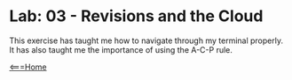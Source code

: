 # Lab: 03 - Revisions and the Cloud

This exercise has taught me how to navigate through my terminal properly. It has also taught me the importance of using the A-C-P rule.

[<===Home](README.md)